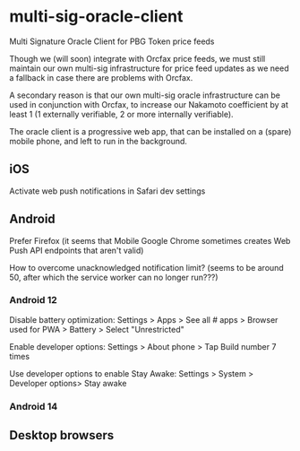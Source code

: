 # multi-sig-oracle-client

Multi Signature Oracle Client for PBG Token price feeds

Though we (will soon) integrate with Orcfax price feeds, we must still maintain our own multi-sig infrastructure for price feed updates as we need a fallback in case there are problems with Orcfax.

A secondary reason is that our own multi-sig oracle infrastructure can be used in conjunction with Orcfax, to increase our Nakamoto coefficient by at least 1 (1 externally verifiable, 2 or more internally verifiable).

The oracle client is a progressive web app, that can be installed on a (spare) mobile phone, and left to run in the background.

## iOS

Activate web push notifications in Safari dev settings

## Android

Prefer Firefox (it seems that Mobile Google Chrome sometimes creates Web Push API endpoints that aren't valid)

How to overcome unacknowledged notification limit? (seems to be around 50, after which the service worker can no longer run???)

### Android 12

Disable battery optimization: Settings > Apps > See all # apps > Browser used for PWA > Battery > Select "Unrestricted"

Enable developer options: Settings > About phone > Tap Build number 7 times

Use developer options to enable Stay Awake: Settings > System > Developer options> Stay awake

### Android 14

## Desktop browsers
